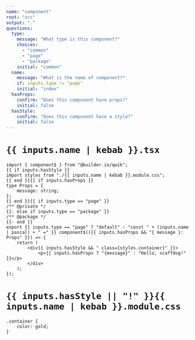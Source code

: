 ```yaml
---
name: "component"
root: "src"
output: "."
questions:
  type:
    message: "What type is this component?"
    choices:
      - "common"
      - "page"
      - "package"
    initial: "common"
  name:
    message: "What is the name of component?"
    if: inputs.type != "page"
    initial: "index"
  hasProps:
    confirm: "Does this component have props?"
    initial: false
  hasStyle:
    confirm: "Does this component have a style?"
    initial: false
---
```


# `{{ inputs.name | kebab }}.tsx`

```
import { component$ } from "@builder.io/qwik";
{{ if inputs.hasStyle }}
import styles from "./{{ inputs.name | kebab }}.module.css";
{{ end }}{{ if inputs.hasProps }}
type Props = {
	message: string;
};
{{ end }}{{ if inputs.type == "page" }}
/** @private */
{{- else if inputs.type == "package" }}
/** @package */
{{- end }}
export {{ inputs.type == "page" ? "default" : "const " + (inputs.name | pascal) + " =" }} component$(({{ inputs.hasProps && "{ message }: Props" }}) => {
	return (
		<div{{ inputs.hasStyle && " class={styles.container}" }}>
			<p>{{ inputs.hasProps ? "{message}" : "Hello, scaffdog!" }}</p>
		</div>
	);
});

```

# `{{ inputs.hasStyle || "!" }}{{ inputs.name | kebab }}.module.css`

```
.container {
	color: gold;
}

```
